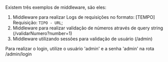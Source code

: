 Existem três exemplos de middleware, são eles:

1. Middleware para realizar Logs de requisições no formato: [TEMPO] Requisição: `TIPO - URL`;
2. Middleware para realizar validação de números através de query string (/validarNumero?number=1)
3. Middleware utilizando sessões para validação de usuário (/admin)

Para realizar o login, utilize o usuário 'admin' e a senha 'admin' na rota /admin/login